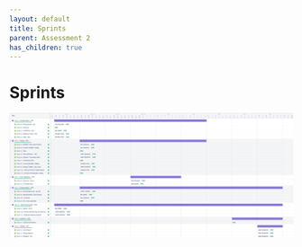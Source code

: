 ```yaml
---
layout: default
title: Sprints
parent: Assessment 2
has_children: true
---
```


# Sprints

![Final Roadmap](/docs/assets/assessment2/static/sprints/FinalRoadmap.png "Final Roadmap")